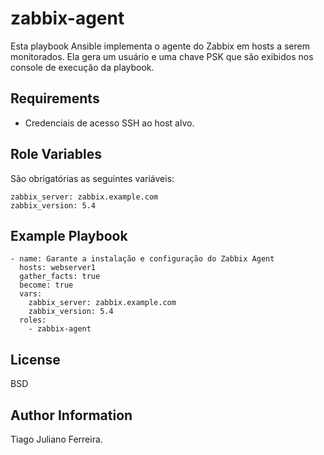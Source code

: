 zabbix-agent
=========

Esta playbook Ansible implementa o agente do Zabbix em hosts a serem monitorados. Ela gera um usuário e uma chave PSK que são exibidos nos console de execução da playbook.

Requirements
------------

- Credenciais de acesso SSH ao host alvo.

Role Variables
--------------

São obrigatórias as seguintes variáveis:

```
zabbix_server: zabbix.example.com
zabbix_version: 5.4
```

Example Playbook
----------------

```
- name: Garante a instalação e configuração do Zabbix Agent
  hosts: webserver1
  gather_facts: true
  become: true
  vars:
    zabbix_server: zabbix.example.com
    zabbix_version: 5.4
  roles:
    - zabbix-agent
```

License
-------

BSD

Author Information
------------------

Tiago Juliano Ferreira.
